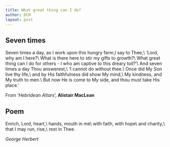 ```yaml
---
title: What great thing can I do?
author: DCH
layout: post
---
```

## Seven times

Seven times a day, as I work upon this hungry farm,I say to Thee,\\
‘Lord, why am I here?\\
What is there here to stir my gifts to growth?\\
What great thing can I do for others - I who am captive to this dreary toil?’\\
And seven times a day Thou answerest,\\
‘I cannot do without thee.\\
Once did My Son live thy life,\\
and by His faithfulness did show My mind,\\
My kindness, and My truth to men.\\
But now He is come to My side, and thou must take His place.’

From ‘*Hebridean Altars*’, **Alistair MacLean**

## Poem

Enrich, Lord, heart,\\
hands, mouth in me\\
with faith, with hope\\
and charity,\\
that I may run, rise,\\
rest in Thee.

*George Herbert*
